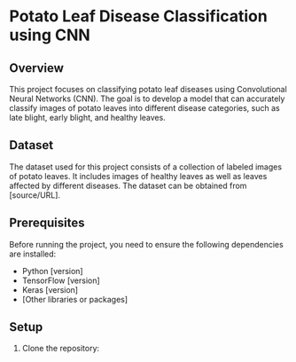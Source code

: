 # Potato Leaf Disease Classification using CNN
## Overview
This project focuses on classifying potato leaf diseases using Convolutional Neural Networks (CNN). The goal is to develop a model that can accurately classify images of potato leaves into different disease categories, such as late blight, early blight, and healthy leaves.

## Dataset
The dataset used for this project consists of a collection of labeled images of potato leaves. It includes images of healthy leaves as well as leaves affected by different diseases. The dataset can be obtained from [source/URL].

## Prerequisites
Before running the project, you need to ensure the following dependencies are installed:
- Python [version]
- TensorFlow [version]
- Keras [version]
- [Other libraries or packages]

## Setup
1. Clone the repository:
